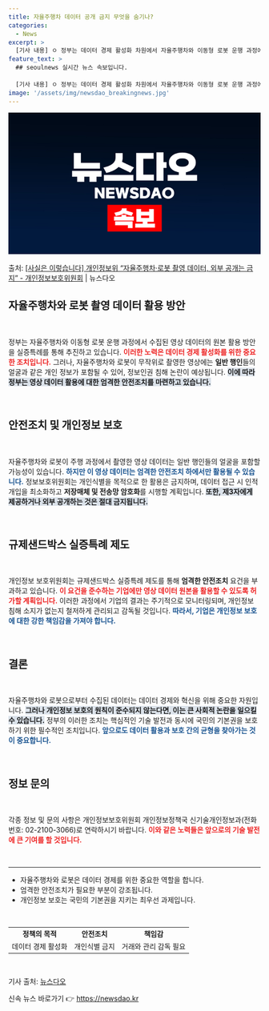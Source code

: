 ```yaml
---
title: 자율주행차 데이터 공개 금지 무엇을 숨기나?
categories:
  - News
excerpt: >
  [기사 내용] ㅇ 정부는 데이터 경제 활성화 차원에서 자율주행차와 이동형 로봇 운행 과정에서 수집(촬영)된 …
feature_text: >
  ## seoulnews 실시간 뉴스 속보입니다.

  [기사 내용] ㅇ 정부는 데이터 경제 활성화 차원에서 자율주행차와 이동형 로봇 운행 과정에서 수집(촬영)된 …
image: '/assets/img/newsdao_breakingnews.jpg'
---
```


![뉴스다오 속보](/assets/img/newsdao_breakingnews.jpg)

<p>출처: <a href="https://newsdao.kr/2550" rel="dofollow">[사실은 이렇습니다] 개인정보위 “자율주행차·로봇 촬영 데이터, 외부 공개는 금지” - 개인정보보호위원회</a> | 뉴스다오</p>

<h2 data-ke-size="size26">자율주행차와 로봇 촬영 데이터 활용 방안</h2>
<p data-ke-size="size16">&nbsp;</p>
정부는 자율주행차와 이동형 로봇 운행 과정에서 수집된 영상 데이터의 원본 활용 방안을 실증특례를 통해 추진하고 있습니다. <b><span style="color: #ee2323;">이러한 노력은 데이터 경제 활성화를 위한 중요한 조치입니다.</span></b> 그러나, 자율주행차와 로봇이 무작위로 촬영한 영상에는 <b>일반 행인</b>들의 얼굴과 같은 개인 정보가 포함될 수 있어, 정보인권 침해 논란이 예상됩니다. <b><span style="background-color: #21538527;">이에 따라 정부는 영상 데이터 활용에 대한 엄격한 안전조치를 마련하고 있습니다.</span></b> 

<p data-ke-size="size16">&nbsp;</p>

<h2 data-ke-size="size26">안전조치 및 개인정보 보호</h2>
<p data-ke-size="size16">&nbsp;</p>
자율주행차와 로봇이 주행 과정에서 촬영한 영상 데이터는 일반 행인들의 얼굴을 포함할 가능성이 있습니다. <b><span style="color: #1a5490;">하지만 이 영상 데이터는 엄격한 안전조치 하에서만 활용될 수 있습니다.</span></b> 정보보호위원회는 개인식별을 목적으로 한 활용은 금지하며, 데이터 접근 시 인적 개입을 최소화하고 <b>저장매체 및 전송망 암호화</b>를 시행할 계획입니다. <b><span style="background-color: #21538527;">또한, 제3자에게 제공하거나 외부 공개하는 것은 절대 금지됩니다.</span></b>

<p data-ke-size="size16">&nbsp;</p>

<h2 data-ke-size="size26">규제샌드박스 실증특례 제도</h2>
<p data-ke-size="size16">&nbsp;</p>
개인정보 보호위원회는 규제샌드박스 실증특례 제도를 통해 <b>엄격한 안전조치</b> 요건을 부과하고 있습니다. <b><span style="color: #ee2323;">이 요건을 준수하는 기업에만 영상 데이터 원본을 활용할 수 있도록 허가할 계획입니다.</span></b> 이러한 과정에서 기업의 결과는 주기적으로 모니터링되며, 개인정보 침해 소지가 없는지 철저하게 관리되고 감독될 것입니다. <b><span style="color: #1a5490;">따라서, 기업은 개인정보 보호에 대한 강한 책임감을 가져야 합니다.</span></b>

<p data-ke-size="size16">&nbsp;</p>

<h2 data-ke-size="size26">결론</h2>
<p data-ke-size="size16">&nbsp;</p>
자율주행차와 로봇으로부터 수집된 데이터는 데이터 경제와 혁신을 위해 중요한 자원입니다. <b><span style="background-color: #21538527;">그러나 개인정보 보호의 원칙이 준수되지 않는다면, 이는 큰 사회적 논란을 일으킬 수 있습니다.</span></b> 정부의 이러한 조치는 핵심적인 기술 발전과 동시에 국민의 기본권을 보호하기 위한 필수적인 조치입니다. <b><span style="color: #1a5490;">앞으로도 데이터 활용과 보호 간의 균형을 찾아가는 것이 중요합니다.</span></b>

<p data-ke-size="size16">&nbsp;</p>

<h2 data-ke-size="size26">정보 문의</h2>
<p data-ke-size="size16">&nbsp;</p>
각종 정보 및 문의 사항은 개인정보보호위원회 개인정보정책국 신기술개인정보과(전화번호: 02-2100-3066)로 연락하시기 바랍니다. <b><span style="color: #ee2323;">이와 같은 노력들은 앞으로의 기술 발전에 큰 기여를 할 것입니다.</span></b>

<p data-ke-size="size16">&nbsp;</p>

<hr>
<ul>
    <li>자율주행차와 로봇은 데이터 경제를 위한 중요한 역할을 합니다.</li>
    <li>엄격한 안전조치가 필요한 부분이 강조됩니다.</li>
    <li>개인정보 보호는 국민의 기본권을 지키는 최우선 과제입니다.</li>
</ul>

<p data-ke-size="size16">&nbsp;</p>

<table style="width: 100%;">
    <tr>
        <td style="text-align: center; height: 17px;"><b>정책의 목적</b></td>
        <td style="text-align: center; height: 17px;"><b>안전조치</b></td>
        <td style="text-align: center; height: 17px;"><b>책임감</b></td>
    </tr>
    <tr>
        <td style="text-align: center; height: 17px;">데이터 경제 활성화</td>
        <td style="text-align: center; height: 17px;">개인식별 금지</td>
        <td style="text-align: center; height: 17px;">거래와 관리 감독 필요</td>
    </tr>
</table>

<p data-ke-size="size16">&nbsp;</p>  

기사 출처: <a href="https://newsdao.kr/2550" target="_blank">뉴스다오</a> 

신속 뉴스 바로가기 👉 <a href="https://newsdao.kr" rel="dofollow">https://newsdao.kr</a>


